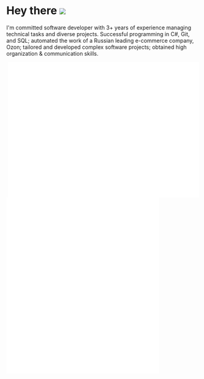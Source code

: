 <h1>
  Hey there
  <img src="https://media.giphy.com/media/hvRJCLFzcasrR4ia7z/giphy.gif" width="30px"/>
</h1>

I'm committed software developer with 3+ years of experience managing technical tasks and diverse projects. Successful programming in C#, Git, and SQL; automated the work of a Russian leading e-commerce company, Ozon; tailored and developed complex software projects; obtained high organization & communication skills.

<img align="right" src="/metrics.plugin.leetcode.svg" alt="Metrics" width="500">
<img align="left" src="/general.svg" alt="Metrics" width="400">


